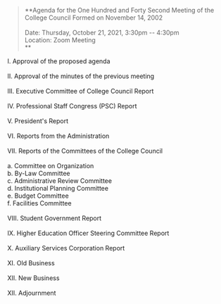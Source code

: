 > **Agenda for the One Hundred and Forty Second Meeting of the College
> Council Formed on November 14, 2002\
> \
> Date: Thursday, October 21, 2021, 3:30pm -- 4:30pm\
> Location: Zoom Meeting\
> **

I. Approval of the proposed agenda\
\
II. Approval of the minutes of the previous meeting\
\
III. Executive Committee of College Council Report\
\
IV. Professional Staff Congress (PSC) Report\
\
V. President's Report\
\
VI. Reports from the Administration\
\
VII. Reports of the Committees of the College Council\
\
a. Committee on Organization\
b. By-Law Committee\
c. Administrative Review Committee\
d. Institutional Planning Committee\
e. Budget Committee\
f. Facilities Committee\
\
VIII. Student Government Report\
\
IX. Higher Education Officer Steering Committee Report\
\
X. Auxiliary Services Corporation Report\
\
XI. Old Business\
\
XII. New Business\
\
XII. Adjournment
